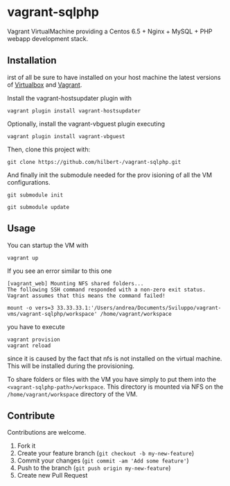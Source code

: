 # vagrant-sqlphp

Vagrant VirtualMachine providing a Centos 6.5 + Nginx + MySQL + PHP webapp development stack.

## Installation

irst of all be sure to have installed on your host machine the latest versions of [Virtualbox](https://www.virtualbox.org/) and [Vagrant](http://www.vagrantup.com/).

Install the vagrant-hostsupdater plugin with

	vagrant plugin install vagrant-hostsupdater

Optionally, install the vagrant-vbguest plugin executing

	vagrant plugin install vagrant-vbguest

Then, clone this project with:

	git clone https://github.com/hilbert-/vagrant-sqlphp.git

And finally init the submodule needed for the prov
isioning of all the VM configurations.

	git submodule init

	git submodule update

## Usage

You can startup the VM with 
	
	vagrant up
	
If you see an error similar to this one
	
	[vagrant_web] Mounting NFS shared folders...
	The following SSH command responded with a non-zero exit status.
	Vagrant assumes that this means the command failed!

	mount -o vers=3 33.33.33.1:'/Users/andrea/Documents/Sviluppo/vagrant-vms/vagrant-sqlphp/workspace' /home/vagrant/workspace
	
you have to execute
	
	vagrant provision
	vagrant reload
	
since it is caused by the fact that nfs is not installed on the virtual machine.
This will be installed during the provisioning.

To share folders or files with the VM you have simply to put them into the `<vagrant-sqlphp-path>/workspace`. 
This directory is mounted via NFS on the `/home/vagrant/workspace` directory of the VM.

## Contribute

Contributions are welcome.

1. Fork it
2. Create your feature branch (`git checkout -b my-new-feature`)
3. Commit your changes (`git commit -am 'Add some feature'`)
4. Push to the branch (`git push origin my-new-feature`)
5. Create new Pull Request